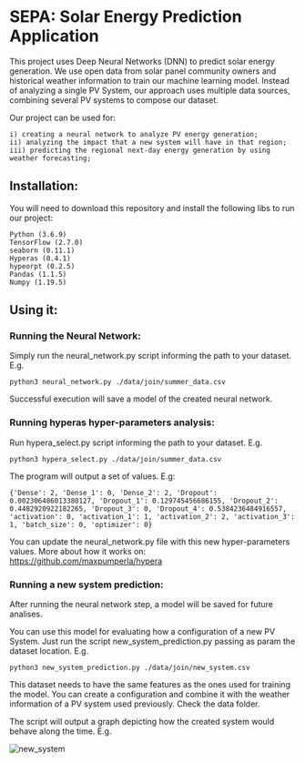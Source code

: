 # SEPA: Solar Energy Prediction Application

This project uses Deep Neural Networks (DNN) to predict solar energy generation. We use open data from solar panel community owners and historical weather information to train our machine learning model. Instead of analyzing a single PV System, our approach uses multiple data sources, combining several PV systems to compose our dataset.

Our project can be used for:

    i) creating a neural network to analyze PV energy generation;
    ii) analyzing the impact that a new system will have in that region;
    iii) predicting the regional next-day energy generation by using weather forecasting;


## Installation:

  You will need to download this repository and install the following libs to run our project:

    Python (3.6.9)
    TensorFlow (2.7.0)
    seaborn (0.11.1)
    Hyperas (0.4.1)
    hypeorpt (0.2.5)
    Pandas (1.1.5)
    Numpy (1.19.5)

## Using it:

### Running the Neural Network:
Simply run the neural_network.py script informing the path to your dataset. E.g.

    python3 neural_network.py ./data/join/summer_data.csv

Successful execution will save a model of the created neural network.

### Running hyperas hyper-parameters analysis:

Run hypera_select.py script informing the path to your dataset. E.g.

    python3 hypera_select.py ./data/join/summer_data.csv

The program will output a set of values. E.g:

    {'Dense': 2, 'Dense_1': 0, 'Dense_2': 2, 'Dropout': 0.002306486013380127, 'Dropout_1': 0.129745456686155, 'Dropout_2': 0.4482920922182265, 'Dropout_3': 0, 'Dropout_4': 0.5384236484916557, 'activation': 0, 'activation_1': 1, 'activation_2': 2, 'activation_3': 1, 'batch_size': 0, 'optimizer': 0}

You can update the neural_network.py file with this new hyper-parameters values.
More about how it works on: https://github.com/maxpumperla/hypera

### Running a new system prediction:

After running the neural network step, a model will be saved for future analises.

You can use this model for evaluating how a configuration of a new PV System. Just run the script new_system_prediction.py passing as param the dataset location. E.g.

    python3 new_system_prediction.py ./data/join/new_system.csv

 This dataset needs to have the same features as the ones used for training the model. You can create a configuration and combine it with the weather information of a PV system used previously. Check the data folder.

 The script will output a graph depicting how the created system would behave along the time. E.g.

![new_system](https://user-images.githubusercontent.com/8583169/134723268-2d47b534-f622-4bfb-9eec-38457a3b4d87.png)
